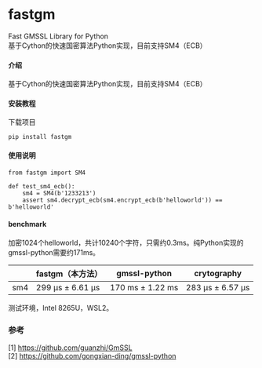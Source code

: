 # fastgm
Fast GMSSL Library for Python  
基于Cython的快速国密算法Python实现，目前支持SM4（ECB）

#### 介绍
基于Cython的快速国密算法Python实现，目前支持SM4（ECB）


#### 安装教程
下载项目
```
pip install fastgm
```

#### 使用说明

```
from fastgm import SM4

def test_sm4_ecb():
    sm4 = SM4(b'1233213')
    assert sm4.decrypt_ecb(sm4.encrypt_ecb(b'helloworld')) == b'helloworld'

```

#### benchmark
加密1024个helloworld，共计10240个字符，只需约0.3ms。纯Python实现的gmssl-python需要约171ms。


|   |fastgm（本方法）|gmssl-python|crytography|
|-  |---------------|------------|-----------|
|sm4|299 µs ± 6.61 µs|170 ms ± 1.22 ms| 283 µs ± 6.57 µs|

测试环境，Intel 8265U，WSL2。

### 参考
[1] https://github.com/guanzhi/GmSSL  
[2] https://github.com/gongxian-ding/gmssl-python